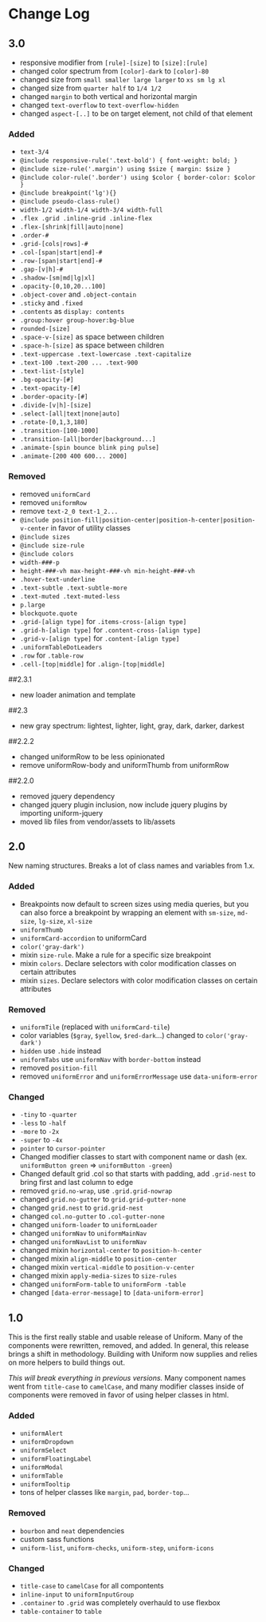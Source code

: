 # Change Log

## 3.0
- responsive modifier from `[rule]-[size]` to `[size]:[rule]`
- changed color spectrum from `[color]-dark` to `[color]-80`
- changed size from `small smaller large larger` to `xs sm lg xl`
- changed size from `quarter half` to `1/4 1/2`
- changed `margin` to both vertical and horizontal margin
- changed `text-overflow` to `text-overflow-hidden`
- changed `aspect-[..]` to be on target element, not child of that element

### Added
- `text-3/4`
- `@include responsive-rule('.text-bold') { font-weight: bold; }`
- `@include size-rule('.margin') using $size { margin: $size }`
- `@include color-rule('.border') using $color { border-color: $color }`
- `@include breakpoint('lg'){}`
- `@include pseudo-class-rule()`
- `width-1/2 width-1/4 width-3/4 width-full`
- `.flex .grid .inline-grid .inline-flex`
- `.flex-[shrink|fill|auto|none]`
- `.order-#`
- `.grid-[cols|rows]-#`
- `.col-[span|start|end]-#`
- `.row-[span|start|end]-#`
- `.gap-[v|h]-#`
- `.shadow-[sm|md|lg|xl]`
- `.opacity-[0,10,20...100]`
- `.object-cover` and `.object-contain`
- `.sticky` and `.fixed`
- `.contents` as `display: contents`
- `.group:hover group-hover:bg-blue`
- `rounded-[size]`
- `.space-v-[size]` as space between children
- `.space-h-[size]` as space between children
- `.text-uppercase .text-lowercase .text-capitalize`
- `.text-100 .text-200 ... .text-900`
- `.text-list-[style]`
- `.bg-opacity-[#]`
- `.text-opacity-[#]`
- `.border-opacity-[#]`
- `.divide-[v|h]-[size]`
- `.select-[all|text|none|auto]`
- `.rotate-[0,1,3,180]`
- `.transition-[100-1000]`
- `.transition-[all|border|background...]`
- `.animate-[spin bounce blink ping pulse]`
- `.animate-[200 400 600... 2000]`


### Removed
- removed `uniformCard`
- removed `uniformRow`
- remove `text-2_0 text-1_2...`
- `@include position-fill|position-center|position-h-center|position-v-center` in favor of utility classes
- `@include sizes`
- `@include size-rule`
- `@include colors`
- `width-###-p`
- `height-###-vh max-height-###-vh min-height-###-vh`
- `.hover-text-underline`
- `.text-subtle .text-subtle-more`
- `.text-muted .text-muted-less`
- `p.large`
- `blockquote.quote`
- `.grid-[align type]` for `.items-cross-[align type]`
- `.grid-h-[align type]` for `.content-cross-[align type]`
- `.grid-v-[align type]` for `.content-[align type]`
- `.uniformTableDotLeaders`
- `.row` for `.table-row`
- `.cell-[top|middle]` for `.align-[top|middle]`

##2.3.1
- new loader animation and template

##2.3
- new gray spectrum: lightest, lighter, light, gray, dark, darker, darkest

##2.2.2
- changed uniformRow to be less opinionated
- remove uniformRow-body and uniformThumb from uniformRow

##2.2.0
- removed jquery dependency
- changed jquery plugin inclusion, now include jquery plugins by importing uniform-jquery
- moved lib files from vendor/assets to lib/assets


## 2.0
New naming structures. Breaks a lot of class names and variables from 1.x.

### Added
- Breakpoints now default to screen sizes using media queries, but you can also force a breakpoint by wrapping an element with `sm-size`, `md-size`, `lg-size`, `xl-size`
- `uniformThumb`
- `uniformCard-accordion` to uniformCard
- `color('gray-dark')`
- mixin `size-rule`. Make a rule for a specific size breakpoint
- mixin `colors`. Declare selectors with color modification classes on certain attributes
- mixin `sizes`. Declare selectors with color modification classes on certain attributes

### Removed
- `uniformTile` (replaced with `uniformCard-tile`)
- color variables (`$gray`, `$yellow`, `$red-dark`...) changed to `color('gray-dark')`
- `hidden` use `.hide` instead
- `uniformTabs` use `uniformNav` with `border-bottom` instead
- removed `position-fill`
- removed `uniformError` and `uniformErrorMessage` use `data-uniform-error`

### Changed
- `-tiny` to `-quarter`
- `-less` to `-half`
- `-more` to `-2x`
- `-super` to `-4x`
- `pointer` to `cursor-pointer`
- Changed modifier classes to start with component name or dash (ex. `uniformButton green` => `uniformButton -green`)
- Changed default grid .col so that starts with padding, add `.grid-nest` to bring first and last column to edge
- removed `grid.no-wrap`, use `.grid.grid-nowrap`
- changed `grid.no-gutter` to `grid.grid-gutter-none`
- changed `grid.nest` to `grid.grid-nest`
- changed `col.no-gutter` to `.col-gutter-none`
- changed `uniform-loader` to `uniformLoader`
- changed `uniformNav` to `uniformMainNav`
- changed `uniformNavList` to `uniformNav`
- changed mixin `horizontal-center` to `position-h-center`
- changed mixin `align-middle` to `position-center`
- changed mixin `vertical-middle` to `position-v-center`
- changed mixin `apply-media-sizes` to `size-rules`
- changed `uniformForm-table` to `uniformForm -table`
- changed `[data-error-message]` to `[data-uniform-error]`


## 1.0
This is the first really stable and usable release of Uniform. Many of the components were rewritten, removed, and added. In general, this release brings a shift in methodology. Building with Uniform now supplies and relies on more helpers to build things out.

*This will break everything in previous versions.* Many component names went from `title-case` to `camelCase`, and many modifier classes inside of components were removed in favor of using helper classes in html.

### Added
- `uniformAlert`
- `uniformDropdown`
- `uniformSelect`
- `uniformFloatingLabel`
- `uniformModal`
- `uniformTable`
- `uniformTooltip`
- tons of helper classes like `margin`, `pad`, `border-top`...

### Removed
- `bourbon` and `neat` dependencies
- custom sass functions
- `uniform-list`, `uniform-checks`, `uniform-step`, `uniform-icons`

### Changed
- `title-case` to `camelCase` for all compontents
- `inline-input` to `uniformInputGroup`
- `.container` to `.grid` was completely overhauld to use flexbox
- `table-container` to `table`
